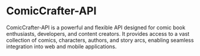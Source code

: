 # ComicCrafter-API
ComicCrafter-API is a powerful and flexible API designed for comic book enthusiasts, developers, and content creators. It provides access to a vast collection of comics, characters, authors, and story arcs, enabling seamless integration into web and mobile applications.
